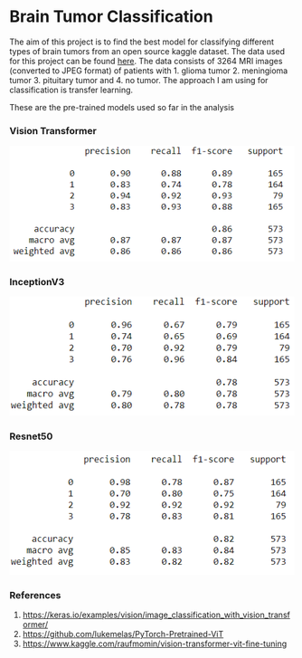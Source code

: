 # Brain Tumor Classification

The aim of this project is to find the best model for classifying different types of brain tumors from an open source kaggle dataset. The data used for this project can be found [here](https://www.kaggle.com/sartajbhuvaji/brain-tumor-classification-mri). The data consists of 3264 MRI images (converted to JPEG format) of patients with 1. glioma tumor 2. meningioma tumor 3. pituitary tumor and 4. no tumor. The approach I am using for classification is transfer learning. 

These are the pre-trained models used so far in the analysis 

### Vision Transformer
![ViT](images/plot-vit.png)

### InceptionV3
![Inception](images/plot-inception.png)

### Resnet50
![Resnet](images/plot-resnet.png)


### References 
1. https://keras.io/examples/vision/image_classification_with_vision_transformer/ 
2. https://github.com/lukemelas/PyTorch-Pretrained-ViT 
3. https://www.kaggle.com/raufmomin/vision-transformer-vit-fine-tuning
